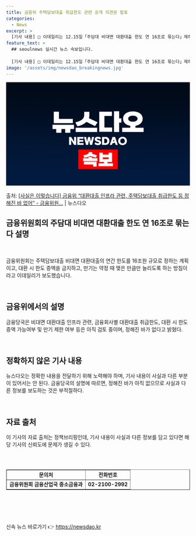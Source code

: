 ```yaml
---
title: 금융위 주택담보대출 취급한도 관련 공개 의견문 발표
categories:
  - News
excerpt: >
  [기사 내용] □ 이데일리는 12.15일「주담대 비대면 대환대출 한도 연 16조로 묶는다」제하의 기사에서 ㅇ…
feature_text: >
  ## seoulnews 실시간 뉴스 속보입니다.

  [기사 내용] □ 이데일리는 12.15일「주담대 비대면 대환대출 한도 연 16조로 묶는다」제하의 기사에서 ㅇ…
image: '/assets/img/newsdao_breakingnews.jpg'
---
```


![뉴스다오 속보](/assets/img/newsdao_breakingnews.jpg)

<p>출처: <a href="https://newsdao.kr/2818" rel="dofollow">[사실은 이렇습니다] 금융위 “대환대출 인프라 관련, 주택담보대출 취급한도 등 정해진 바 없어” - 금융위원…</a> | 뉴스다오</p>

<h2 data-ke-size="size26">금융위원회의 주담대 비대면 대환대출 한도 연 16조로 묶는다 설명</h2>
<p data-ke-size="size16">&nbsp;</p>
금융위원회는 주택담보대출 비대면 대환대출의 연간 한도를 16조원 규모로 정하는 계획이고, 대환 시 한도 증액을 금지하고, 만기는 약정 때 맺은 만큼만 늘리도록 하는 방침이라고 이데일리가 보도했습니다.
<p data-ke-size="size16">&nbsp;</p>

<h2 data-ke-size="size24">금융위에서의 설명</h2>
<p data-ke-size="size16">금융당국은 비대면 대환대출 인프라 관련, 금융회사별 대환대출 취급한도, 대환 시 한도 증액 가능여부 및 만기 제한 여부 등은 아직 검토 중이며, 정해진 바가 없다고 밝혔다.</p>
<p data-ke-size="size16">&nbsp;</p>

<h2 data-ke-size="size24">정확하지 않은 기사 내용</h2>
<p data-ke-size="size16">뉴스다오는 정확한 내용을 전달하기 위해 노력해야 하며, 기사 내용이 사실과 다른 부분이 있어서는 안 된다. 금융당국의 설명에 따르면, 정해진 바가 아직 없으므로 사실과 다른 정보를 보도하는 것은 부적절하다.</p>
<p data-ke-size="size16">&nbsp;</p>

<h2 data-ke-size="size24">자료 출처</h2>
<p data-ke-size="size16">이 기사의 자료 출처는 정책브리핑인데, 기사 내용이 사실과 다른 정보를 담고 있다면 해당 기사의 신뢰도에 문제가 생길 수 있다.</p>
<p data-ke-size="size16">&nbsp;</p>
<div style="overflow-x:auto;">
  <table border="1" style="width: 100%;">
    <tbody>
      <tr>
        <td style="text-align: center; height: 17px;"><b>문의처</b></td>
        <td style="text-align: center; height: 17px;"><b>전화번호</b></td>
      </tr>
      <tr>
        <td style="text-align: center; height: 17px;"><b>금융위원회 금융산업국 중소금융과</b></td>
        <td style="text-align: center; height: 17px;"><b>02-2100-2992</b></td>
      </tr>
    </tbody>
  </table>
</div>
<p data-ke-size="size16">&nbsp;</p>
<p data-ke-size="size16">&nbsp;</p> 

신속 뉴스 바로가기 👉 <a href="https://newsdao.kr" rel="dofollow">https://newsdao.kr</a>


